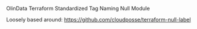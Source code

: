 OlinData Terraform Standardized Tag Naming Null Module

Loosely based around: https://github.com/cloudposse/terraform-null-label

